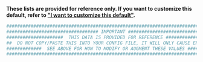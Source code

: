 **These lists are provided for reference only. If you want to customize this default, refer to ["I want to customize this default"](#i-want-to-customize-this-default).**

```yaml { .no-copy }
###############################################################################
################################## IMPORTANT ##################################
#####################  THIS DATA IS PROVIDED FOR REFERENCE ####################
##  DO NOT COPY/PASTE THIS INTO YOUR CONFIG FILE, IT WILL ONLY CAUSE ERRORS ###
#############  SEE ABOVE FOR HOW TO MODIFY OR AUGMENT THESE VALUES ############
###############################################################################
